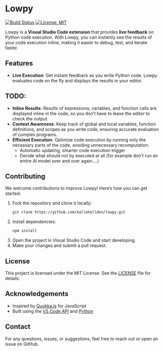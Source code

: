 # Lowpy

[![Build Status](https://img.shields.io/github/workflow/status/kallehallden/lowpy/CI)](https://github.com/kallehallden/lowpy/actions)
[![License: MIT](https://img.shields.io/badge/License-MIT-blue.svg)](https://opensource.org/licenses/MIT)

Lowpy is a **Visual Studio Code extension** that provides **live feedback** on Python code execution. With Lowpy, you can instantly see the results of your code execution inline, making it easier to debug, test, and iterate faster.

## Features 

- **Live Execution**: Get instant feedback as you write Python code. Lowpy evaluates code on the fly and displays the results in your editor.

## TODO:
- **Inline Results**: Results of expressions, variables, and function calls are displayed inline in the code, so you don’t have to leave the editor to check the output.
- **Context Awareness**: Keep track of global and local variables, function definitions, and scopes as you write code, ensuring accurate evaluation of complex programs.
- **Efficient Execution**: Optimize code execution by running only the necessary parts of the code, avoiding unnecessary recomputation.
   - Automatic updating, smarter code execution trigger
   - Decide what should not by executed at all (for example don't run an entire AI model over and over again....)

## Contributing

We welcome contributions to improve Lowpy! Here’s how you can get started:

1. Fork the repository and clone it locally:
   ```bash
   git clone https://github.com/kallehallden/lowpy.git
   ```
2. Install dependencies:
   ```bash
   npm install
   ```
3. Open the project in Visual Studio Code and start developing.
4. Make your changes and submit a pull request.

## License

This project is licensed under the MIT License. See the [LICENSE](./LICENSE) file for details.

## Acknowledgements

- Inspired by [Quokka.js](https://quokkajs.com/) for JavaScript
- Built using the [VS Code API](https://code.visualstudio.com/api) and [Python](https://www.python.org/)

## Contact

For any questions, issues, or suggestions, feel free to reach out or open an issue on GitHub.


